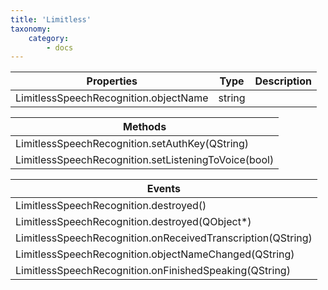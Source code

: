 ```yaml
---
title: 'Limitless'
taxonomy:
    category:
        - docs
---
```




| Properties                            | Type   | Description |
| ------------------------------------- | ------ | ----------- |
| LimitlessSpeechRecognition.objectName | string |             |

| Methods                                  |
| ---------------------------------------- |
| LimitlessSpeechRecognition.setAuthKey(QString) |
| LimitlessSpeechRecognition.setListeningToVoice(bool) |


| Events                                   |
| ---------------------------------------- |
| LimitlessSpeechRecognition.destroyed()   |
| LimitlessSpeechRecognition.destroyed(QObject*) |
| LimitlessSpeechRecognition.onReceivedTranscription(QString) |
| LimitlessSpeechRecognition.objectNameChanged(QString) |
| LimitlessSpeechRecognition.onFinishedSpeaking(QString) |